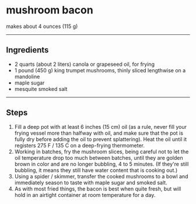 # mushroom bacon

makes about 4 ounces (115 g)

---

## Ingredients

* 2 quarts (about 2 liters) canola or grapeseed oil, for frying
* 1 pound (450 g) king trumpet mushrooms, thinly sliced lengthwise on a mandoline 
* maple sugar
* mesquite smoked salt

---

## Steps

1.  Fill a deep pot with at least 6 inches (15 cm) oil (as a rule, never fill your frying vessel more than halfway with oil, and make sure that the pot is fully dry before adding the oil to prevent splattering). Heat the oil until it registers 275 F / 135 C on a deep-frying thermometer.
2.  Working in batches, fry the mushroom slices, being careful not to let the oil temperature drop too much between batches, until they are golden brown in color and are no longer bubbling, 4 to 5 minutes. (If they're still bubbling, it means they still have water content that is cooking out.)
3.  Using a spider / skimmer, transfer the cooked mushrooms to a bowl and immediately season to taste with maple sugar and smoked salt.
4.  As with most fried things, the bacon is best when quite fresh, but will hold in an airtight container at room temperature for a day.